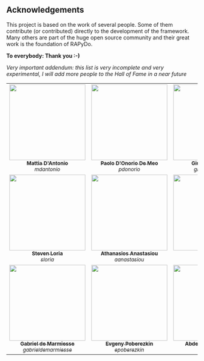 ## Acknowledgements

This project is based on the work of several people. Some of them contribute (or contributed) directly to the development of the framework. Many others are part of the huge open source community and their great work is the foundation of RAPyDo.

__To everybody: Thank you :-)__

_Very important addendum: this list is very incomplete and very experimental, I will add more people to the Hall of Fame in a near future_

<table>
  <tr>
    <td align="center">
      <a href="https://github.com/mdantonio">
        <img src="https://avatars.githubusercontent.com/u/12394806?v=3" width="200px;" alt=""/><br />
        <sub><b>Mattia D'Antonio</b></sub>
        <br>
        <sub><i>mdantonio</i></sub>
      </a>
    </td>
    <td align="center">
      <a href="https://github.com/pdonorio">
        <img src="https://avatars.githubusercontent.com/u/9340175?v=3" width="200px;" alt=""/><br />
        <sub><b>Paolo D'Onorio De Meo</b></sub>
        <br>
        <sub><i>pdonorio</i></sub>
      </a>
    </td>
    <td align="center">
      <a href="https://github.com/giuseppetrotta">
        <img src="https://avatars.githubusercontent.com/u/11958518?v=3" width="200px;" alt=""/><br />
        <sub><b>Giuseppe Trotta</b></sub>
        <br>
        <sub><i>giuseppetrotta</i></sub>
      </a>
    </td>
    <td align="center">
      <a href="https://github.com/miguelgrinberg">
        <img src="https://avatars.githubusercontent.com/u/2715854?v=3" width="200px;" alt=""/><br />
        <sub><b>Miguel Grinberg</b></sub>
        <br>
        <sub><i>miguelgrinberg</i></sub>
      </a>
    </td>
  </tr>
  <tr>
    <td align="center">
      <a href="https://github.com/sloria">
        <img src="https://avatars.githubusercontent.com/u/2379650?v=3" width="200px;" alt=""/><br />
        <sub><b>Steven Loria</b></sub>
        <br>
        <sub><i>sloria</i></sub>
      </a>
    </td>
    <td align="center">
      <a href="https://github.com/aanastasiou">
        <img src="https://avatars.githubusercontent.com/u/1336337?v=3" width="200px;" alt=""/><br />
        <sub><b>Athanasios Anastasiou</b></sub>
        <br>
        <sub><i>aanastasiou</i></sub>
      </a>
    </td>
    <td align="center">
      <a href="https://github.com/shin-">
        <img src="https://avatars.githubusercontent.com/u/1086876?v=3" width="200px;" alt=""/><br />
        <sub><b>Joffrey F</b></sub>
        <br>
        <sub><i>shin-</i></sub>
      </a>
    </td>
    <td align="center">
      <a href="https://github.com/tiangolo">
        <img src="https://avatars.githubusercontent.com/u/1326112?v=3" width="200px;" alt=""/><br />
        <sub><b>Sebastián Ramírez</b></sub>
        <br>
        <sub><i>tiangolo</i></sub>
      </a>
    </td>
  </tr>
  <tr>
    <td align="center">
      <a href="https://github.com/aitboudad">
        <img src="https://avatars.githubusercontent.com/u/12891691?v=3" width="200px;" alt=""/><br />
        <sub><b>Gabriel de Marmiesse</b></sub>
        <br>
        <sub><i>gabrieldemarmiesse</i></sub>
      </a>
    </td>
    <td align="center">
      <a href="https://github.com/epoberezkin">
        <img src="https://avatars.githubusercontent.com/u/2769109?v=3" width="200px;" alt=""/><br />
        <sub><b>Evgeny Poberezkin</b></sub>
        <br>
        <sub><i>epoberezkin</i></sub>
      </a>
    </td>
    <td align="center">
      <a href="https://github.com/aitboudad">
        <img src="https://avatars.githubusercontent.com/u/1753742?v=3" width="200px;" alt=""/><br />
        <sub><b>Abdellatif Ait boudad</b></sub>
        <br>
        <sub><i>aitboudad</i></sub>
      </a>
    </td>
 
  </tr>
</table>
